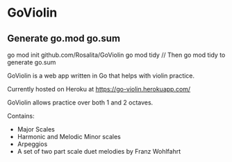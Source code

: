 # GoViolin

## Generate go.mod go.sum

go mod init github.com/Rosalita/GoViolin
go mod tidy // Then go mod tidy to generate go.sum

GoViolin is a web app written in Go that helps with violin practice.

Currently hosted on Heroku at https://go-violin.herokuapp.com/

GoViolin allows practice over both 1 and 2 octaves.

Contains:
* Major Scales
* Harmonic and Melodic Minor scales
* Arpeggios
* A set of two part scale duet melodies by Franz Wohlfahrt
